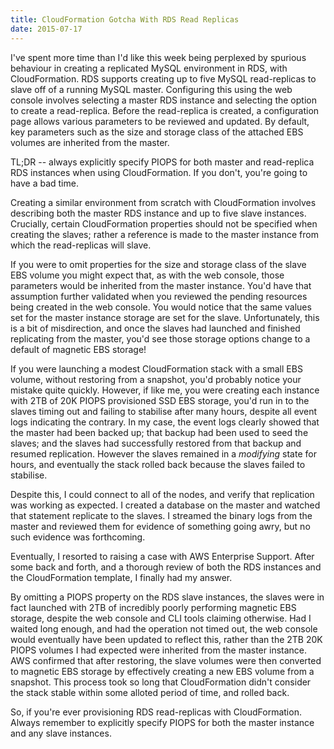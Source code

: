 ```yaml
---
title: CloudFormation Gotcha With RDS Read Replicas
date: 2015-07-17
---
```


I've spent more time than I'd like this week being perplexed by spurious behaviour in creating a replicated MySQL
environment in RDS, with CloudFormation.  RDS supports creating up to five MySQL read-replicas to slave off of a running
MySQL master.  Configuring this using the web console involves selecting a master RDS instance and selecting the option
to create a read-replica.  Before the read-replica is created, a configuration page allows various parameters to be
reviewed and updated.  By default, key parameters such as the size and storage class of the attached EBS volumes are
inherited from the master.

TL;DR -- always explicitly specify PIOPS for both master and read-replica RDS instances when using CloudFormation.  If
you don't, you're going to have a bad time.

Creating a similar environment from scratch with CloudFormation involves describing both the master RDS instance and up
to five slave instances.  Crucially, certain CloudFormation properties should not be specified when creating the slaves;
rather a reference is made to the master instance from which the read-replicas will slave.

If you were to omit properties for the size and storage class of the slave EBS volume you might expect that, as with the
web console, those parameters would be inherited from the master instance.  You'd have that assumption further validated
when you reviewed the pending resources being created in the web console.  You would notice that the same values set for
the master instance storage are set for the slave.  Unfortunately, this is a bit of misdirection, and once the slaves
had launched and finished replicating from the master, you'd see those storage options change to a default of magnetic
EBS storage!

If you were launching a modest CloudFormation stack with a small EBS volume, without restoring from a snapshot, you'd
probably notice your mistake quite quickly.  However, if like me, you were creating each instance with 2TB of 20K PIOPS
provisioned SSD EBS storage, you'd run in to the slaves timing out and failing to stabilise after many hours, despite
all event logs indicating the contrary.  In my case, the event logs clearly showed that the master had been backed up;
that backup had been used to seed the slaves; and the slaves had successfully restored from that backup and resumed
replication.  However the slaves remained in a *modifying* state for hours, and eventually the stack rolled back because
the slaves failed to stabilise.

Despite this, I could connect to all of the nodes, and verify that replication was working as expected.  I created a
database on the master and watched that statement replicate to the slaves.  I streamed the binary logs from the master
and reviewed them for evidence of something going awry, but no such evidence was forthcoming.

Eventually, I resorted to raising a case with AWS Enterprise Support.  After some back and forth, and a thorough review
of both the RDS instances and the CloudFormation template, I finally had my answer.

By omitting a PIOPS property on the RDS slave instances, the slaves were in fact launched with 2TB of incredibly poorly
performing magnetic EBS storage, despite the web console and CLI tools claiming otherwise.  Had I waited long enough,
and had the operation not timed out, the web console would eventually have been updated to reflect this, rather than the
2TB 20K PIOPS volumes I had expected were inherited from the master instance.  AWS confirmed that after restoring, the
slave volumes were then converted to magnetic EBS storage by effectively creating a new EBS volume from a snapshot.
This process took so long that CloudFormation didn't consider the stack stable within some alloted period of time, and
rolled back.

So, if you're ever provisioning RDS read-replicas with CloudFormation.  Always remember to explicitly specify PIOPS for
both the master instance and any slave instances.

